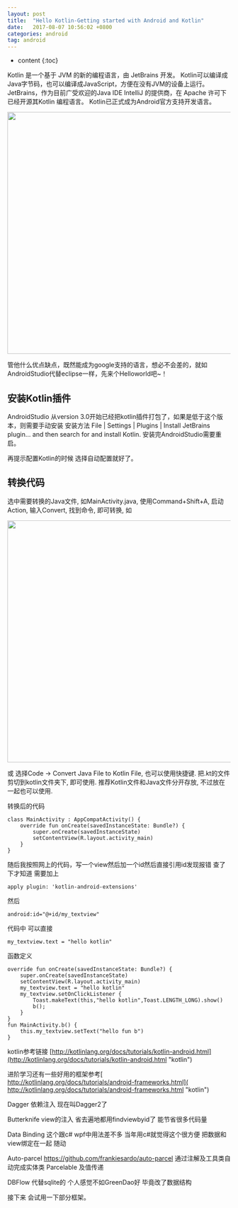 ```yaml
---
layout: post
title:  "Hello Kotlin-Getting started with Android and Kotlin"
date:   2017-08-07 10:56:02 +0800
categories: android
tag: android
---
```

* content
{:toc}

Kotlin 是一个基于 JVM 的新的编程语言，由 JetBrains 开发。
Kotlin可以编译成Java字节码，也可以编译成JavaScript，方便在没有JVM的设备上运行。
JetBrains，作为目前广受欢迎的Java IDE IntelliJ 的提供商，在 Apache 许可下已经开源其Kotlin 编程语言。
Kotlin已正式成为Android官方支持开发语言。

<img src="{{ '/styles/images/kotlin.png' | prepend: site.baseurl }}" width="546" />

管他什么优点缺点，既然能成为google支持的语言，想必不会差的，就如AndroidStudio代替eclipse一样，先来个Helloworld吧~！

安装Kotlin插件
--------------

AndroidStudio 从version 3.0开始已经把kotlin插件打包了，如果是低于这个版本，则需要手动安装 安装方法
File | Settings | Plugins | Install JetBrains plugin… and then search for and install Kotlin.
安装完AndroidStudio需要重启。

再提示配置Kotlin的时候 选择自动配置就好了。

转换代码
----------

选中需要转换的Java文件, 如MainActivity.java,
使用Command+Shift+A, 启动Action, 输入Convert, 找到命令, 即可转换, 如

<img src="{{ '/styles/images/convertkotlin.png' | prepend: site.baseurl }}" width="546" />

或
选择Code -> Convert Java File to Kotlin File, 也可以使用快捷键.
把.kt的文件剪切到kotlin文件夹下, 即可使用.
推荐Kotlin文件和Java文件分开存放, 不过放在一起也可以使用.

转换后的代码

	class MainActivity : AppCompatActivity() {
		override fun onCreate(savedInstanceState: Bundle?) {
			super.onCreate(savedInstanceState)
			setContentView(R.layout.activity_main)
		}
	}
	
随后我按照网上的代码，写一个view然后加一个id然后直接引用id发现报错
查了下才知道 需要加上

	apply plugin: 'kotlin-android-extensions'
	
然后
         
	android:id="@+id/my_textview"
	
代码中 可以直接

	my_textview.text = "hello kotlin"
	
函数定义

	override fun onCreate(savedInstanceState: Bundle?) {
        super.onCreate(savedInstanceState)
        setContentView(R.layout.activity_main)
        my_textview.text = "hello kotlin"
        my_textview.setOnClickListener {
            Toast.makeText(this,"hello kotlin",Toast.LENGTH_LONG).show()
            b();
        }
    }
    fun MainActivity.b() {
        this.my_textview.setText("hello fun b")
    }
	


kotlin参考链接 [http://kotlinlang.org/docs/tutorials/kotlin-android.html](http://kotlinlang.org/docs/tutorials/kotlin-android.html "kotlin")

进阶学习还有一些好用的框架参考[ http://kotlinlang.org/docs/tutorials/android-frameworks.html]( http://kotlinlang.org/docs/tutorials/android-frameworks.html "kotlin")

Dagger 依赖注入 现在叫Dagger2了

Butterknife view的注入 省去遍地都用findviewbyid了 能节省很多代码量

Data Binding 这个跟c# wpf中用法差不多 当年用c#就觉得这个很方便 把数据和view绑定在一起 随动

Auto-parcel https://github.com/frankiesardo/auto-parcel 通过注解及工具类自动完成实体类 Parcelable 及值传递

DBFlow  代替sqlite的 个人感觉不如GreenDao好 毕竟改了数据结构

接下来 会试用一下部分框架。